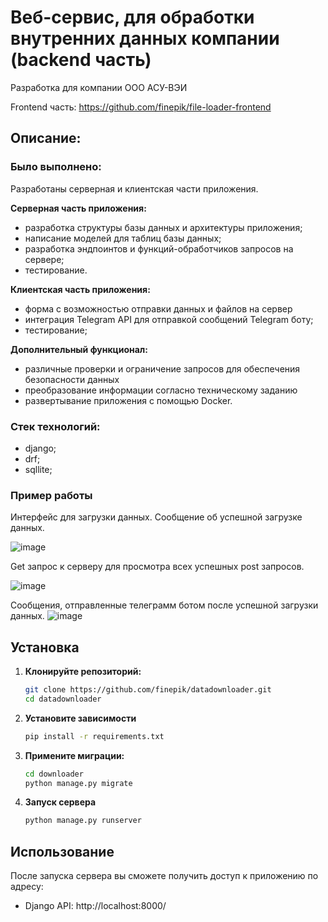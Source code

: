 # Веб-сервис, для обработки внутренних данных компании (backend часть)

Разработка для компании ООО АСУ-ВЭИ 

Frontend часть: https://github.com/finepik/file-loader-frontend

## Описание:

### Было выполнено:
Разработаны серверная и клиентская части приложения.

**Серверная часть приложения:**
- разработка структуры базы данных и архитектуры приложения;
- написание моделей для таблиц базы данных;
- разработка эндпоинтов и функций-обработчиков запросов на сервере;
- тестирование.

**Клиентская часть приложения:**
- форма с возможностью отправки данных и файлов на сервер
- интеграция Telegram API для отправкой сообщений Telegram боту;
- тестирование;

**Дополнительный функционал:**
- различные проверки и ограничение запросов для обеспечения безопасности данных
- преобразование информации согласно техническому заданию
- развертывание приложения с помощью Docker.

### Стек технологий:
- django;
- drf;
- sqllite;

### Пример работы

Интерфейс для загрузки данных. Сообщение об успешной загрузке данных.

![image](https://github.com/user-attachments/assets/927204cc-8535-4ccd-a1c7-3a334dc75ac4)

Get запрос к серверу для просмотра всех успешных post запросов.

![image](https://github.com/user-attachments/assets/52bcc0b3-9ed5-4087-b39f-ce20e43112d9)

Сообщения, отправленные телеграмм ботом после успешной загрузки данных.
![image](https://github.com/user-attachments/assets/439c1906-b970-49f1-8865-daf6e6930c6b)


## Установка

1. **Клонируйте репозиторий:**

   ```bash
   git clone https://github.com/finepik/datadownloader.git
   cd datadownloader
   ```
2. **Установите зависимости**
    ```bash
    pip install -r requirements.txt
    ```
3. **Примените миграции:**
    ```bash
    cd downloader
    python manage.py migrate
    ```
4. **Запуск сервера**
    ```bash
    python manage.py runserver
    ```

## Использование
После запуска сервера вы сможете получить доступ к приложению по адресу:
- Django API: http://localhost:8000/
